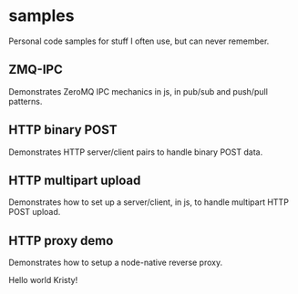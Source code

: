 # samples

Personal code samples for stuff I often use, but can never remember.

## ZMQ-IPC ##

Demonstrates ZeroMQ IPC mechanics in js, in pub/sub and push/pull patterns.

## HTTP binary POST ##

Demonstrates HTTP server/client pairs to handle binary POST data.

## HTTP multipart upload ##

Demonstrates how to set up a server/client, in js, to handle multipart HTTP POST upload.

## HTTP proxy demo ##

Demonstrates how to setup a node-native reverse proxy.

Hello world Kristy!
